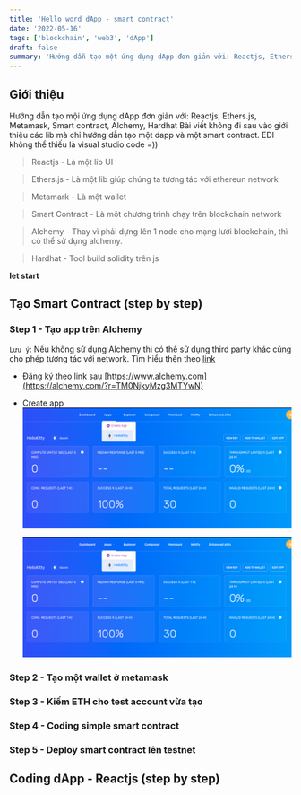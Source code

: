 ```yaml
---
title: 'Hello word dApp - smart contract'
date: '2022-05-16'
tags: ['blockchain', 'web3', 'dApp']
draft: false
summary: 'Hướng dẫn tạo một ứng dụng dApp đơn giản với: Reactjs, Ethers.js, Metamask, Smart contract, alchemy'
---
```


## Giới thiệu

Hướng dẫn tạo mội ứng dụng dApp đơn giản với: Reactjs, Ethers.js, Metamask, Smart contract, Alchemy, Hardhat
Bài viết không đi sau vào giới thiệu các lib mà chỉ hướng dẫn tạo một dapp và một smart contract. EDI không thể thiếu là visual studio code =))

> Reactjs - Là một lib UI

> Ethers.js - Là một lib giúp chúng ta tương tác với ethereun network

> Metamark - Là một wallet

> Smart Contract - Là một chương trình chạy trên blockchain network

> Alchemy - Thay vì phải dựng lên 1 node cho mạng lưới blockchain, thì có thể sử dụng alchemy.

> Hardhat - Tool build solidity trên js

**let start**

## Tạo Smart Contract (step by step)

### Step 1 - Tạo app trên Alchemy

`Lưu ý`: Nếu không sử dụng Alchemy thì có thể sử dụng third party khác cũng cho phép tương tác với network. Tìm hiểu thên theo [link](https://docs.ethers.io/v5/api-keys/)

- Đăng ký theo link sau [https://www.alchemy.com](https://alchemy.com/?r=TM0NjkyMzg3MTYwN)
- Create app
  ![Tạo app](https://github.com/hanhhn/hanhhoang.dev/blob/master/public/images/simple-smart-contract-and-dapp/1.png)

  ![Lấy api key](https://github.com/hanhhn/hanhhoang.dev/blob/master/public/images/simple-smart-contract-and-dapp/1.png)

### Step 2 - Tạo một wallet ở metamask

### Step 3 - Kiếm ETH cho test account vừa tạo

### Step 4 - Coding simple smart contract

### Step 5 - Deploy smart contract lên testnet

## Coding dApp - Reactjs (step by step)
